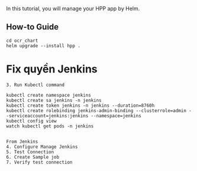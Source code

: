 In this tutorial, you will manage your HPP app by Helm.

## How-to Guide





 

```shell
cd ocr_chart
helm upgrade --install hpp .
```


# Fix quyền Jenkins

```shell
3. Run Kubectl command

kubectl create namespace jenkins
kubectl create sa jenkins -n jenkins
kubectl create token jenkins -n jenkins --duration=8760h
kubectl create rolebinding jenkins-admin-binding --clusterrole=admin --serviceaccount=jenkins:jenkins --namespace=jenkins
kubectl config view
watch kubectl get pods -n jenkins


From Jenkins
4. Configure Manage Jenkins
5. Test Connection
6. Create Sample job
7. Verify test connection
```